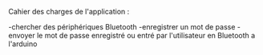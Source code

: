 Cahier des charges de l'application :

-chercher des périphériques Bluetooth
-enregistrer un mot de passe 
-envoyer le mot de passe enregistré ou entré par l'utilisateur en Bluetooth a l'arduino   
